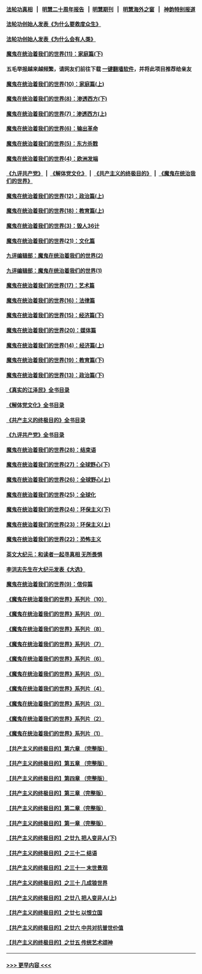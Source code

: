 #### [法轮功真相](https://github.com/gfw-breaker/truth/blob/master/README.md?t=0) &nbsp;&nbsp;|&nbsp;&nbsp; [明慧二十周年报告](https://github.com/gfw-breaker/mh-reports/blob/master/README.md?t=0) &nbsp;&nbsp;|&nbsp;&nbsp;[明慧期刊](https://github.com/gfw-breaker/mh-qikan) &nbsp;&nbsp;|&nbsp;&nbsp; [明慧海外之窗](https://github.com/gfw-breaker/mh-news/blob/master/README.md?t=0) &nbsp;&nbsp;|&nbsp;&nbsp; [神韵特别报道](https://github.com/gfw-breaker/mh-news/blob/master/shenyun.md?t=0)
#### [法轮功创始人发表《为什么要救度众生》](../pages/nsc422/n13975246.md?t=06040043) 
#### [法轮功创始人发表《为什么会有人类》](../pages/nsc422/n13912117.md?t=06040043) 
#### [魔鬼在统治着我们的世界(11)：家庭篇(下)](../pages/nsc422/n10440961.md?t=06040043) 
#### 五毛举报越来越频繁，请网友们前往下载 [一键翻墙软件](https://github.com/gfw-breaker/ssr-accounts)，并将此项目推荐给亲友
#### [魔鬼在统治着我们的世界(10)：家庭篇(上)](../pages/nsc422/n10435448.md?t=06040043) 
#### [魔鬼在统治着我们的世界(8)：渗透西方(下)](../pages/nsc422/n10429603.md?t=06040043) 
#### [魔鬼在统治着我们的世界(7)：渗透西方(上)](../pages/nsc422/n10426013.md?t=06040043) 
#### [魔鬼在统治着我们的世界(6)：输出革命](../pages/nsc422/n10421536.md?t=06040043) 
#### [魔鬼在统治着我们的世界(5)：东方杀戮](../pages/nsc422/n10417707.md?t=06040043) 
#### [魔鬼在统治着我们的世界(4)：欧洲发端](../pages/nsc422/n10414890.md?t=06040043) 
#### [《九评共产党》](https://github.com/begood0513/9ping.md/blob/master/README.md) &nbsp;|&nbsp; [《解体党文化》](../../../../jtdwh.md/blob/master/README.md)  &nbsp;|&nbsp; [《共产主义的终极目的》](../../../../gczydzjmd.md/blob/master/README.md) &nbsp;|&nbsp; [《魔鬼在统治我们的世界》](../../../../mgztzwmdsj.md/blob/master/README.md) 
#### [魔鬼在统治着我们的世界(12)：政治篇(上)](../pages/nsc422/n10444576.md?t=06040043) 
#### [魔鬼在统治着我们的世界(18)：教育篇(上)](../pages/nsc422/n10526970.md?t=06040043) 
#### [魔鬼在统治着我们的世界(3)：毁人36计](../pages/nsc422/n10411583.md?t=06040043) 
#### [魔鬼在统治着我们的世界(21)：文化篇](../pages/nsc422/n10597706.md?t=06040043) 
#### [九评编辑部：魔鬼在统治着我们的世界(2)](../pages/nsc422/n10410036.md?t=06040043) 
#### [九评编辑部：魔鬼在统治着我们的世界(1)](../pages/nsc422/n10406825.md?t=06040043) 
#### [魔鬼在统治着我们的世界(17)：艺术篇](../pages/nsc422/n10499093.md?t=06040043) 
#### [魔鬼在统治着我们的世界(16)：法律篇](../pages/nsc422/n10485969.md?t=06040043) 
#### [魔鬼在统治着我们的世界(15)：经济篇(下)](../pages/nsc422/n10469975.md?t=06040043) 
#### [魔鬼在统治着我们的世界(20)：媒体篇](../pages/nsc422/n10586579.md?t=06040043) 
#### [魔鬼在统治着我们的世界(14)：经济篇(上)](../pages/nsc422/n10457370.md?t=06040043) 
#### [魔鬼在统治着我们的世界(19)：教育篇(下)](../pages/nsc422/n10564808.md?t=06040043) 
#### [魔鬼在统治着我们的世界(13)：政治篇(下)](../pages/nsc422/n10448270.md?t=06040043) 
#### [《真实的江泽民》全书目录](../pages/nsc422/n13721399.md?t=06040043) 
#### [《解体党文化》全书目录](../pages/nsc422/n13721157.md?t=06040043) 
#### [《共产主义的终极目的》全书目录](../pages/nsc422/n13721048.md?t=06040043) 
#### [《九评共产党》全书目录](../pages/nsc422/n13708085.md?t=06040043) 
#### [魔鬼在统治着我们的世界(28)：结束语](../pages/nsc422/n10936246.md?t=06040043) 
#### [魔鬼在统治着我们的世界(27)：全球野心(下)](../pages/nsc422/n10928319.md?t=06040043) 
#### [魔鬼在统治着我们的世界(26)：全球野心(上)](../pages/nsc422/n10900318.md?t=06040043) 
#### [魔鬼在统治着我们的世界(25)：全球化](../pages/nsc422/n10788205.md?t=06040043) 
#### [魔鬼在统治着我们的世界(24)：环保主义(下)](../pages/nsc422/n10695307.md?t=06040043) 
#### [魔鬼在统治着我们的世界(23)：环保主义(上)](../pages/nsc422/n10688613.md?t=06040043) 
#### [魔鬼在统治着我们的世界(22)：恐怖主义](../pages/nsc422/n10614727.md?t=06040043) 
#### [英文大纪元：和读者一起寻真相 无所畏惧](../pages/nsc422/n12542027.md?t=06040043) 
#### [李洪志先生在大纪元发表《大选》](../pages/nsc422/n12534746.md?t=06040043) 
#### [魔鬼在统治着我们的世界(9)：信仰篇](../pages/nsc422/n10432159.md?t=06040043) 
#### [《魔鬼在统治着我们的世界》系列片（10）](../pages/nsc422/n12292670.md?t=06040043) 
#### [《魔鬼在统治着我们的世界》系列片（9）](../pages/nsc422/n12290859.md?t=06040043) 
#### [《魔鬼在统治着我们的世界》系列片（8）](../pages/nsc422/n12287445.md?t=06040043) 
#### [《魔鬼在统治着我们的世界》系列片（7）](../pages/nsc422/n12283425.md?t=06040043) 
#### [《魔鬼在统治着我们的世界》系列片（6）](../pages/nsc422/n12282314.md?t=06040043) 
#### [《魔鬼在统治着我们的世界》系列片（5）](../pages/nsc422/n12281419.md?t=06040043) 
#### [《魔鬼在统治着我们的世界》系列片（4）](../pages/nsc422/n12274024.md?t=06040043) 
#### [《魔鬼在统治着我们的世界》系列片（3）](../pages/nsc422/n12271322.md?t=06040043) 
#### [《魔鬼在统治着我们的世界》系列片（2）](../pages/nsc422/n12269049.md?t=06040043) 
#### [《魔鬼在统治着我们的世界》系列片（1）](../pages/nsc422/n12267575.md?t=06040043) 
#### [【共产主义的终极目的】第六章 （完整版）](../pages/nsc422/n11428913.md?t=06040043) 
#### [【共产主义的终极目的】第五章 （完整版）](../pages/nsc422/n11428912.md?t=06040043) 
#### [【共产主义的终极目的】第四章 （完整版）](../pages/nsc422/n11428907.md?t=06040043) 
#### [【共产主义的终极目的】第三章（完整版）](../pages/nsc422/n11428848.md?t=06040043) 
#### [【共产主义的终极目的】第二章（完整版）](../pages/nsc422/n11428831.md?t=06040043) 
#### [【共产主义的终极目的】第一章（完整版）](../pages/nsc422/n11417651.md?t=06040043) 
#### [【共产主义的终极目的】之廿九 把人变非人(下)](../pages/nsc422/n11344140.md?t=06040043) 
#### [【共产主义的终极目的】之三十二 结语](../pages/nsc422/n11360535.md?t=06040043) 
#### [【共产主义的终极目的】之三十一 末世景观](../pages/nsc422/n11351129.md?t=06040043) 
#### [【共产主义的终极目的】之三十 几成狼世界](../pages/nsc422/n11348280.md?t=06040043) 
#### [【共产主义的终极目的】之廿八 把人变非人(上)](../pages/nsc422/n11340492.md?t=06040043) 
#### [【共产主义的终极目的】之廿七 以恨立国](../pages/nsc422/n11336944.md?t=06040043) 
#### [【共产主义的终极目的】之廿六 中共对抗普世价值](../pages/nsc422/n11324785.md?t=06040043) 
#### [【共产主义的终极目的】之廿五 传统艺术颂神](../pages/nsc422/n11296396.md?t=06040043) 

----
#### [ >>> 更早内容 <<< ](../indexes/nsc422-earlier.md)
